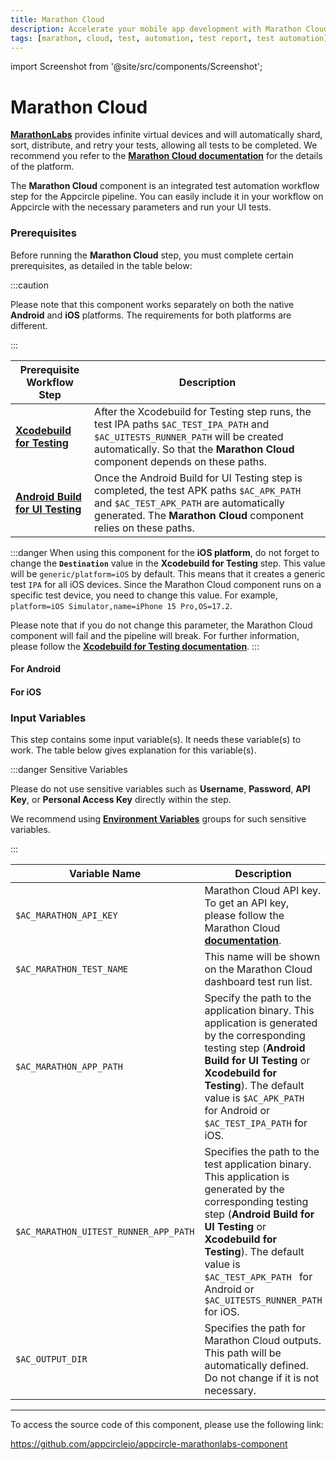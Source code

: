 ```yaml
---
title: Marathon Cloud 
description: Accelerate your mobile app development with Marathon Cloud integration on Appcircle. Seamless integration and efficient management capabilities.
tags: [marathon, cloud, test, automation, test report, test automation]
---
```


import Screenshot from '@site/src/components/Screenshot';

# Marathon Cloud

[**MarathonLabs**](https://marathonlabs.io) provides infinite virtual devices and will automatically shard, sort, distribute, and retry your tests, allowing all tests to be completed. We recommend you refer to the [**Marathon Cloud documentation**](https://docs.marathonlabs.io/intro/overview) for the details of the platform.

The **Marathon Cloud** component is an integrated test automation workflow step for the Appcircle pipeline. You can easily include it in your workflow on Appcircle with the necessary parameters and run your UI tests.


### Prerequisites

Before running the **Marathon Cloud** step, you must complete certain prerequisites, as detailed in the table below:

:::caution

Please note that this component works separately on both the native **Android** and **iOS** platforms. The requirements for both platforms are different.

:::

| Prerequisite Workflow Step                      | Description                                     |
|-------------------------------------------------|-------------------------------------------------|
| [**Xcodebuild for Testing**](https://docs.appcircle.io/workflows/ios-specific-workflow-steps/xcodebuild-for-testing) | After the Xcodebuild for Testing step runs, the test IPA paths `$AC_TEST_IPA_PATH` and `$AC_UITESTS_RUNNER_PATH` will be created automatically. So that the **Marathon Cloud** component depends on these paths. |
| [**Android Build for UI Testing**](https://docs.appcircle.io/workflows/android-specific-workflow-steps/android-build-for-ui-testing) | Once the Android Build for UI Testing step is completed, the test APK paths `$AC_APK_PATH` and `$AC_TEST_APK_PATH` are automatically generated. The **Marathon Cloud** component relies on these paths. |

:::danger
When using this component for the **iOS platform**, do not forget to change the **`Destination`** value in the **Xcodebuild for Testing** step. This value will be `generic/platform=iOS` by default. This means that it creates a generic test `IPA` for all iOS devices. Since the Marathon Cloud component runs on a specific test device, you need to change this value. For example, `platform=iOS Simulator,name=iPhone 15 Pro,OS=17.2`.

Please note that if you do not change this parameter, the Marathon Cloud component will fail and the pipeline will break. For further information, please follow the [**Xcodebuild for Testing documentation**](https://docs.appcircle.io/workflows/ios-specific-workflow-steps/xcodebuild-for-testing).
:::

#### For Android

<Screenshot url='https://cdn.appcircle.io/docs/assets/BE2990-marathonOrderAnd.png' />

#### For iOS

<Screenshot url='https://cdn.appcircle.io/docs/assets/BE2990-marathonOrder.png' />


### Input Variables

This step contains some input variable(s). It needs these variable(s) to work. The table below gives explanation for this variable(s).

<Screenshot url='https://cdn.appcircle.io/docs/assets/BE2990-marathonInput.png' />

:::danger Sensitive Variables

Please do not use sensitive variables such as **Username**, **Password**, **API Key**, or **Personal Access Key** directly within the step.

We recommend using [**Environment Variables**](/environment-variables/managing-variables) groups for such sensitive variables.

:::

| Variable Name                            | Description                         | Status           |
|-------------------------------|------------------------------------------------|------------------|
| `$AC_MARATHON_API_KEY`        | Marathon Cloud API key. To get an API key, please follow the Marathon Cloud [**documentation**](https://docs.marathonlabs.io/?_gl=1*fsz3tj*_ga*MTYyMzE3NDMwOC4xNzA2Njk3MzA5*_ga_7RE7PPY2QW*MTcxMTAwMzEyNC4yNS4xLjE3MTEwMDU5ODYuMjQuMC4w*_gcl_au*MjA1NTI4NzUyNC4xNzA2Njk3MzUw#api-key). | Required |
| `$AC_MARATHON_TEST_NAME`      | This name will be shown on the Marathon Cloud dashboard test run list. | Required |
| `$AC_MARATHON_APP_PATH`       | Specify the path to the application binary. This application is generated by the corresponding testing step (**Android Build for UI Testing** or **Xcodebuild for Testing**). The default value is `$AC_APK_PATH ` for Android or `$AC_TEST_IPA_PATH` for iOS. | Required |
| `$AC_MARATHON_UITEST_RUNNER_APP_PATH` | Specifies the path to the test application binary. This application is generated by the corresponding testing step (**Android Build for UI Testing** or **Xcodebuild for Testing**). The default value is `$AC_TEST_APK_PATH ` for Android or `$AC_UITESTS_RUNNER_PATH` for iOS. | Required |
| `$AC_OUTPUT_DIR`              | Specifies the path for Marathon Cloud outputs. This path will be automatically defined. Do not change if it is not necessary. | Required |

---

To access the source code of this component, please use the following link:

https://github.com/appcircleio/appcircle-marathonlabs-component